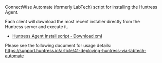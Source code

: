 ConnectWise Automate (formerly LabTech) script for installing the Huntress Agent.

Each client will download the most recent installer directly from the Huntress server and execute it.

- [Huntress Agent Install script - Download.xml](https://github.com/huntresslabs/deployment-scripts/blob/master/ConnectWise-Automate/Huntress%20Agent%20Install%20script%20-%20Download.xml)

Please see the following document for usage details:
https://support.huntress.io/article/41-deploying-huntress-via-labtech-automate
